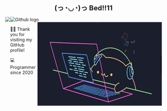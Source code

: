 <h1 align="center" style="font-size: 22px"> (っ◔◡◔)っ Bed!!11 </h1><span><img src="https://img.shields.io/badge/GitHub-100000?style=for-the-badge&logo=github&logoColor=white" alt="Github logo" title="Github" height="25" /></span>

<img align="left" height="200" src="https://media.giphy.com/media/ao9DUiTKH60XS/giphy.gif"/>


<a target="_blank" align="center">
  <img align="right" top="500" height="270" width="400" alt="GIF" src="https://github.com/SophieNguyen113/SophieNguyen113/blob/main/Sophie%20Nguyen%20-%20CatCat.gif">
  
</a>



🙋‍♂️ Thank you for visiting my GitHub profile! 

💻 Programmer since 2020
